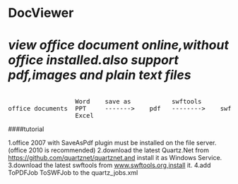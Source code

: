 DocViewer
=========

*view office document online,without office installed.also support pdf,images and plain text files*
=========
<pre>

                  Word    save as           swftools
office documents  PPT     ------->    pdf   -------->    swf
                  Excel
</pre>

####tutorial

1.office 2007 with SaveAsPdf plugin must be installed on the file server.(office 2010 is recommended)
2.download the latest Quartz.Net from https://github.com/quartznet/quartznet.and install it as Windows Service.
3.download the latest swftools from www.swftools.org,install it.
4.add ToPDFJob ToSWFJob to the quartz_jobs.xml